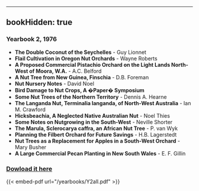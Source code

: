 
---
bookHidden: true 
---
### Yearbook 2, 1976


-   **The Double Coconut of the Seychelles** - Guy Lionnet
-   **Flail Cultivation in Oregon Nut Orchards** - Wayne Roberts
-   **A Proposed Commercial Pistachio Orchard on the Light Lands
    North-West of Moora, W.A.** - A.C. Belford
-   **A Nut Tree from New Guinea, Finschia** - D.B. Foreman
-   **Nut Nursery Notes** - David Noel
-   **Bird Damage to Nut Crops, A �Paper� Symposium**
-   **Some Nut Trees of the Northern Territory** - Dennis A. Hearne
-   **The Langanda Nut, Terminalia langanda, of North-West Australia** -
    Ian M. Crawford
-   **Hicksbeachia, A Neglected Native Australian Nut** - Noel Thies
-   **Some Notes on Nutgrowing in the South-West** - Neville Shorter
-   **The Marula, Sclerocarya caffra, an African Nut Tree** - P. van Wyk
-   **Planning the Filbert Orchard for Future Savings** - H.B.
    Lagerstedt
-   **Nut Trees as a Replacement for Apples in a South-West Orchard** -
    Mary Busher
-   **A Large Commercial Pecan Planting in New South Wales** - E. F.
    Gillin
 
### [Dowload it here](/yearbooks/Y2all.pdf)
 
{{< embed-pdf url="/yearbooks/Y2all.pdf" >}}
